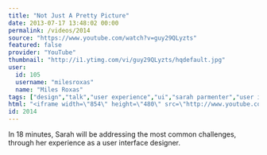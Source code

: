 ```yaml
---
title: "Not Just A Pretty Picture"
date: 2013-07-17 13:48:02 00:00
permalink: /videos/2014
source: "https://www.youtube.com/watch?v=guy29QLyzts"
featured: false
provider: "YouTube"
thumbnail: "http://i1.ytimg.com/vi/guy29QLyzts/hqdefault.jpg"
user:
  id: 105
  username: "milesroxas"
  name: "Miles Roxas"
tags: ["design","talk","user experience","ui","sarah parmenter","user interface","content"]
html: "<iframe width=\"854\" height=\"480\" src=\"http://www.youtube.com/embed/guy29QLyzts?wmode=transparent&feature=oembed\" frameborder=\"0\" allowfullscreen></iframe>"
id: 2014
---
```


In 18 minutes, Sarah will be addressing the most common challenges, through her experience as a user interface designer.